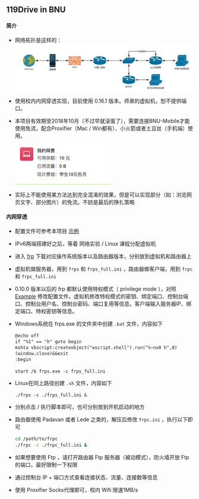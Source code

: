 ## 119Drive in BNU

#### 简介

* 网络拓扑是这样的：
  ![Network](./res/network.png)

* 使用校内内网穿透实现，目前使用 0.16.1 版本。师弟的虚拟机，恕不提供端口。

* 本项目有效期至2018年10月（不过早就滚蛋了），需要连接BNU-Mobile才能使用免流，配合Proxifier（Mac / Win都有）、小火箭或者土豆丝（手机端）使用。

  ![](./res/free.png)


* 实际上不能使用某方法达到完全混淆的效果，但是可以实现部分（如：浏览网页文字、部分图片）的免流。不妨是最后的挣扎策略

#### 内网穿透

- 配置文件可参考本项目 [示例](./example)

- IPv6两端搭建好之后，等着 网络实验 / Linux 课程分配虚拟机

- 进入 [frp](https://github.com/fatedier/frp/releases) 下载对应操作系统版本以及路由器版本，分别放到虚拟机和路由器上

- 虚拟机做服务器，用到 `frps` 和 `frps_full.ini` ，路由器做客户端，用到 `frpc` 和 `frpc_full.ini`

- 0.10.0 版本以后的 frp 都默认使用特权模式（ privilege mode ），对照 [Example](https://github.com/fatedier/frp#example-usage) 修改配置文件。虚拟机修改特权模式的密钥、绑定端口、控制台端口、控制台用户名、控制台密码、端口复用等信息。客户端输入服务器IP、绑定端口、特权密钥等信息。

- Windows系统在 frps.exe 的文件夹中创建 `.bat` 文件，内容如下

  ```
  @echo off 
  if "%1" == "h" goto begin 
  mshta vbscript:createobject("wscript.shell").run("%~nx0 h",0)(window.close)&&exit 
  :begin

  start /b frps.exe -c frps_full.ini
  ```

- Linux在同上路径创建 `.sh` 文件，内容如下

  ```
  ./frps -c ./frps_full.ini &
  ```

- 分别点击 / 执行脚本即可，也可分别放到开机启动的地方

- 路由器使用 Padavan 或者 Lede 之类的，解压后修改 `frpc.ini` ，执行以下即可

  ```bash
  cd /path/to/frpc
  ./frpc -c ./frpc_full.ini &
  ```

- 如果想要使用 Ftp ，请打开路由器 Ftp 服务器（被动模式），防火墙开放 Ftp 的端口，最好限制一下权限

- 通过控制台 IP + 端口方式查看连接状态、流量、连接数等信息

- 使用 Proxifier Socks代理即可，校内 Wifi 限速1MB/s